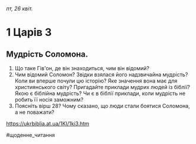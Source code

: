 
_пт, 26 квіт._

# 1 Царів 3

## Мудрість Соломона.
1. Що таке Гів'он, де він знаходиться, чим він відомий?
2. Чим відомий Соломон? Звідки взялася його надзвичайна мудрість? Коли ви вперше почули цю історію? Яке значення вона має для християнського світу? Пригадайте приклади мудрих людей із біблії? Якою є біблійна мудрість? Чи є в біблії приклади, коли мудрість не робить її носія заможним?
3. Поясніть вірш 28? Чому сказано, що люди стали боятися Соломона, а не поважати?

https://ukrbiblia.at.ua/1KI/1ki3.htm 

#щоденне_читання
